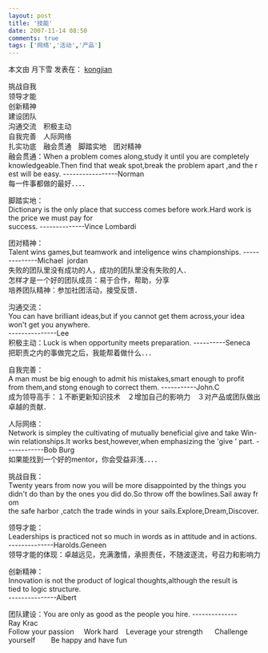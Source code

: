 ```yaml
---
layout: post
title: '技能'
date: 2007-11-14 08:50
comments: true
tags: ['网络','活动','产品']
---
```


本文由  月下雪  发表在： [ kongjian ](http://user.qzone.qq.com/402850148)

挑战自我  
领导才能  
创新精神  
建设团队  
沟通交流　积极主动  
自我完善　人际网络  
扎实功底　融会贯通　脚踏实地　团对精神  
融会贯通：When a problem comes along,study it until you are completely
knowledgeable.Then find that weak spot,break the problem apart ,and the rest
will be easy.
-----------------Norman  
每一件事都做的最好．．．．  
  
脚踏实地：Dictionary is the only place that success comes before work.Hard work is
the price we must pay for  
success.
--------------Vince Lombardi  
  
团对精神：Talent wins games,but teamwork and inteligence wins championships.
--------------Michael  jordan  
失败的团队里没有成功的人，成功的团队里没有失败的人．  
怎样才是一个好的团队成员：易于合作，帮助，分享  
培养团队精神：参加社团活动，接受反馈．  
  
沟通交流：You can have brilliant ideas,but if you cannot get them across,your idea
won't get you anywhere.  
\---------------Lee  
积极主动：Luck is when opportunity meets preparation.
----------Seneca  
把职责之内的事做完之后，我能帮着做什么．．．  
  
自我完善：A man must be big enough to admit his mistakes,smart enough to profit
from them,and stong enough to correct them.
-----------John.C  
成为领导高手：１不断更新知识技术　２增加自己的影响力　３对产品或团队做出卓越的贡献．  
  
人际网络：Network is simpley the cultivating of mutually beneficial give and take
Win-win relationships.It works best,however,when emphasizing the 'give ' part.
------------Bob Burg  
如果能找到一个好的mentor，你会受益非浅．．．．  
  
挑战自我：Twenty years from now you will be more disappointed by the things you
didn't do than by the ones you did do.So throw off the bowlines.Sail away from
the safe harbor ,catch the trade winds in your sails.Explore,Dream,Discover.  
  
领导才能：Leaderships is practiced not so much in words as in attitude and in
actions.  
\--------------Harolds.Geneen  
领导才能的体现：卓越远见，充满激情，承担责任，不随波逐流，号召力和影响力  
  
创新精神：Innovation is not the product of logical thoughts,although the result is
tied to logic structure.  
\---------------Albert  
  
团队建设：You are only as good as the people you hire.
--------------Ray Krac  
Follow your passion     Work hard    Leverage your strength      Challenge
yourself        Be happy and have fun  


